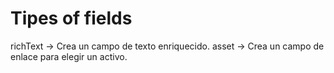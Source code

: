 # Tipes of fields

richText -> Crea un campo de texto enriquecido.
   asset -> Crea un  campo de enlace  para elegir un activo.